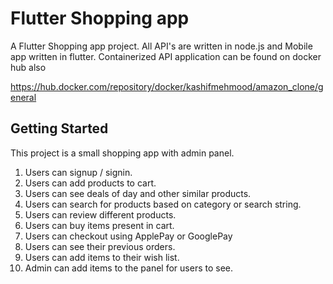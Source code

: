 # Flutter Shopping app

A Flutter Shopping app project.
All API's are written in node.js and Mobile app written in flutter.
Containerized API application can be found on docker hub also

https://hub.docker.com/repository/docker/kashifmehmood/amazon_clone/general

## Getting Started

This project is a small shopping app with admin panel.
 1. Users can signup / signin.
 2. Users can add products to cart.
 3. Users can see deals of day and other similar products.
 4. Users can search for products based on category or search string.
 5. Users can review different products.
 6. Users can buy items present in cart.
 7. Users can checkout using ApplePay or GooglePay
 8. Users can see their previous orders.
 9. Users can add items to their wish list.
 10. Admin can add items to the panel for users to see.
     
